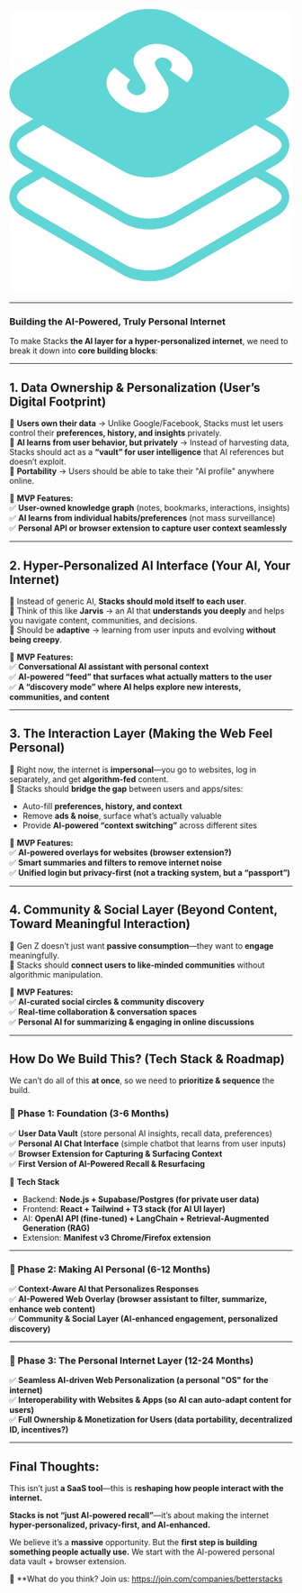 ![alt text](logo.png)

---

### **Building the AI-Powered, Truly Personal Internet**  
To make Stacks **the AI layer for a hyper-personalized internet**, we need to break it down into **core building blocks**:  

---

## **1. Data Ownership & Personalization (User’s Digital Footprint)**
🔹 **Users own their data** → Unlike Google/Facebook, Stacks must let users control their **preferences, history, and insights** privately.  
🔹 **AI learns from user behavior, but privately** → Instead of harvesting data, Stacks should act as a **“vault” for user intelligence** that AI references but doesn’t exploit.  
🔹 **Portability** → Users should be able to take their "AI profile" anywhere online.  

🔑 **MVP Features:**  
✅ **User-owned knowledge graph** (notes, bookmarks, interactions, insights)  
✅ **AI learns from individual habits/preferences** (not mass surveillance)  
✅ **Personal API or browser extension to capture user context seamlessly**  

---

## **2. Hyper-Personalized AI Interface (Your AI, Your Internet)**
🔹 Instead of generic AI, **Stacks should mold itself to each user**.  
🔹 Think of this like **Jarvis** → an AI that **understands you deeply** and helps you navigate content, communities, and decisions.  
🔹 Should be **adaptive** → learning from user inputs and evolving **without being creepy**.  

🔑 **MVP Features:**  
✅ **Conversational AI assistant with personal context**  
✅ **AI-powered “feed” that surfaces what actually matters to the user**  
✅ **A “discovery mode” where AI helps explore new interests, communities, and content**  

---

## **3. The Interaction Layer (Making the Web Feel Personal)**
🔹 Right now, the internet is **impersonal**—you go to websites, log in separately, and get **algorithm-fed** content.  
🔹 Stacks should **bridge the gap** between users and apps/sites:  
   - Auto-fill **preferences, history, and context**  
   - Remove **ads & noise**, surface what’s actually valuable  
   - Provide **AI-powered “context switching”** across different sites  

🔑 **MVP Features:**  
✅ **AI-powered overlays for websites (browser extension?)**  
✅ **Smart summaries and filters to remove internet noise**  
✅ **Unified login but privacy-first (not a tracking system, but a “passport”)**  

---

## **4. Community & Social Layer (Beyond Content, Toward Meaningful Interaction)**
🔹 Gen Z doesn’t just want **passive consumption**—they want to **engage** meaningfully.  
🔹 Stacks should **connect users to like-minded communities** without algorithmic manipulation.  

🔑 **MVP Features:**  
✅ **AI-curated social circles & community discovery**  
✅ **Real-time collaboration & conversation spaces**  
✅ **Personal AI for summarizing & engaging in online discussions**  

---

## **How Do We Build This? (Tech Stack & Roadmap)**
We can’t do all of this **at once**, so we need to **prioritize & sequence** the build.  

### **🔷 Phase 1: Foundation (3-6 Months)**
✅ **User Data Vault** (store personal AI insights, recall data, preferences)  
✅ **Personal AI Chat Interface** (simple chatbot that learns from user inputs)  
✅ **Browser Extension for Capturing & Surfacing Context**  
✅ **First Version of AI-Powered Recall & Resurfacing**  

🔧 **Tech Stack**  
- Backend: **Node.js + Supabase/Postgres (for private user data)**  
- Frontend: **React + Tailwind + T3 stack (for AI UI layer)**  
- AI: **OpenAI API (fine-tuned) + LangChain + Retrieval-Augmented Generation (RAG)**  
- Extension: **Manifest v3 Chrome/Firefox extension**  

---

### **🔷 Phase 2: Making AI Personal (6-12 Months)**
✅ **Context-Aware AI that Personalizes Responses**  
✅ **AI-Powered Web Overlay (browser assistant to filter, summarize, enhance web content)**  
✅ **Community & Social Layer (AI-enhanced engagement, personalized discovery)**  

---

### **🔷 Phase 3: The Personal Internet Layer (12-24 Months)**
✅ **Seamless AI-driven Web Personalization (a personal "OS" for the internet)**  
✅ **Interoperability with Websites & Apps (so AI can auto-adapt content for users)**  
✅ **Full Ownership & Monetization for Users (data portability, decentralized ID, incentives?)**  

---

## **Final Thoughts:**
This isn’t just **a SaaS tool**—this is **reshaping how people interact with the internet.**  

**Stacks is not “just AI-powered recall”**—it’s about making the internet **hyper-personalized, privacy-first, and AI-enhanced.**  

We believe it’s a **massive** opportunity. But the **first step is building something people actually use.** We start with the AI-powered personal data vault + browser extension.

🚀 **What do you think? 
Join us: https://join.com/companies/betterstacks
